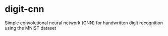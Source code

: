 # digit-cnn
Simple convolutional neural network (CNN) for handwritten digit recognition using the MNIST dataset
